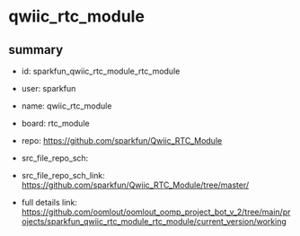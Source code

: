 # qwiic_rtc_module
 
## summary 
* id: sparkfun_qwiic_rtc_module_rtc_module
* user: sparkfun
* name: qwiic_rtc_module
* board: rtc_module
* repo: https://github.com/sparkfun/Qwiic_RTC_Module



* src_file_repo_sch: 
* src_file_repo_sch_link: https://github.com/sparkfun/Qwiic_RTC_Module/tree/master/
* full details link: https://github.com/oomlout/oomlout_oomp_project_bot_v_2/tree/main/projects/sparkfun_qwiic_rtc_module_rtc_module/current_version/working  







